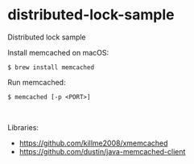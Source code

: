 # distributed-lock-sample
Distributed lock sample

Install memcached on macOS:
```shell
$ brew install memcached
```

Run memcached:
```shell
$ memcached [-p <PORT>]
```

<br>

Libraries:
* https://github.com/killme2008/xmemcached
* https://github.com/dustin/java-memcached-client

